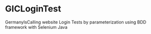 # GICLoginTest
GermanyIsCalling website Login Tests by parameterization using BDD framework with Selenium Java
